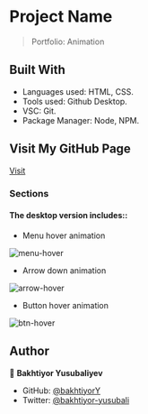 # Project Name
> Portfolio: Animation

## Built With
- Languages used: HTML, CSS.
- Tools used: Github Desktop.
- VSC: Git.
- Package Manager: Node, NPM.

## Visit My GitHub Page
 [Visit](https://username-forgithub.github.io/my_portfolio/)
 
### Sections
#### The desktop version includes::

  - Menu hover animation
   
![menu-hover](https://user-images.githubusercontent.com/104260002/178060702-5fa7bffb-e1f4-498a-b85f-95f7c3da3490.jpg)
  
    
  - Arrow down animation
  
  ![arrow-hover](https://user-images.githubusercontent.com/104260002/178060812-974bebd4-f8e8-4bef-bfbe-cb2cecc284da.jpg)

  - Button hover animation

  ![btn-hover](https://user-images.githubusercontent.com/104260002/178060965-1c14877f-6cbf-4d88-ac71-a57d6b2b7fa3.jpg)


## Author
👤 **Bakhtiyor Yusubaliyev**
- GitHub: [@bakhtiyorY](https://github.com/githubhandle)
- Twitter: [@bakhtiyor-yusubali](https://twitter.com/twitterhandle)



